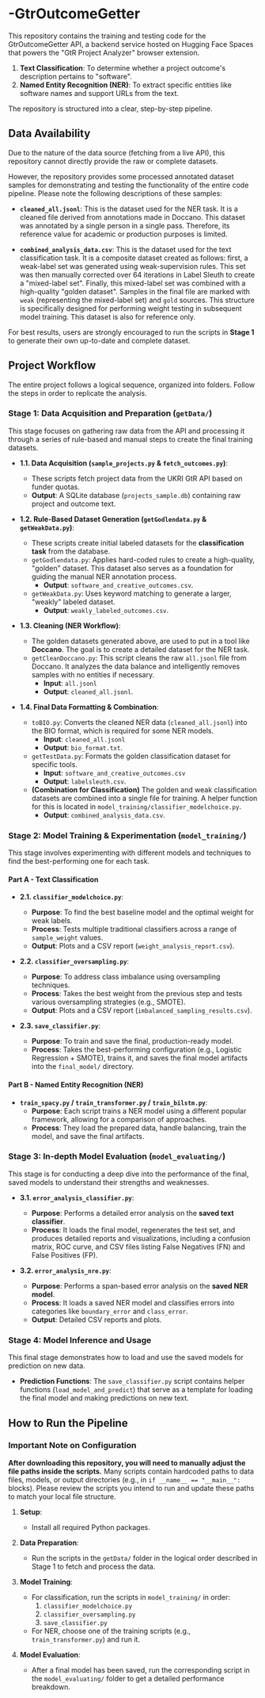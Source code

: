 # -GtrOutcomeGetter
This repository contains the training and testing code for the GtrOutcomeGetter API, a backend service hosted on Hugging Face Spaces that powers the "GtR Project Analyzer" browser extension.
1.  **Text Classification**: To determine whether a project outcome's description pertains to "software".
2.  **Named Entity Recognition (NER)**: To extract specific entities like software names and support URLs from the text.

The repository is structured into a clear, step-by-step pipeline.

## Data Availability

Due to the nature of the data source (fetching from a live API), this repository cannot directly provide the raw or complete datasets.

However, the repository provides some processed annotated dataset samples for demonstrating and testing the functionality of the entire code pipeline. Please note the following descriptions of these samples:

* **`cleaned_all.jsonl`**: This is the dataset used for the NER task. It is a cleaned file derived from annotations made in Doccano. This dataset was annotated by a single person in a single pass. Therefore, its reference value for academic or production purposes is limited.

* **`combined_analysis_data.csv`**: This is the dataset used for the text classification task. It is a composite dataset created as follows: first, a weak-label set was generated using weak-supervision rules. This set was then manually corrected over 64 iterations in Label Sleuth to create a "mixed-label set". Finally, this mixed-label set was combined with a high-quality "golden dataset". Samples in the final file are marked with `weak` (representing the mixed-label set) and `gold` sources. This structure is specifically designed for performing weight testing in subsequent model training. This dataset is also for reference only.

For best results, users are strongly encouraged to run the scripts in **Stage 1** to generate their own up-to-date and complete dataset.

## Project Workflow

The entire project follows a logical sequence, organized into folders. Follow the steps in order to replicate the analysis.

### Stage 1: Data Acquisition and Preparation (`getData/`)

This stage focuses on gathering raw data from the API and processing it through a series of rule-based and manual steps to create the final training datasets.

* **1.1. Data Acquisition (`sample_projects.py` & `fetch_outcomes.py`)**:
    * These scripts fetch project data from the UKRI GtR API based on funder quotas.
    * **Output**: A SQLite database (`projects_sample.db`) containing raw project and outcome text.

* **1.2. Rule-Based Dataset Generation (`getGodlendata.py` & `getWeakData.py`)**:
    * These scripts create initial labeled datasets for the **classification task** from the database.
    * `getGodlendata.py`: Applies hard-coded rules to create a high-quality, "golden" dataset. This dataset also serves as a foundation for guiding the manual NER annotation process.
        * **Output**: `software_and_creative_outcomes.csv`.
    * `getWeakData.py`: Uses keyword matching to generate a larger, "weakly" labeled dataset.
        * **Output**: `weakly_labeled_outcomes.csv`.

* **1.3. Cleaning (NER Workflow)**:
    * The golden datasets generated above, are used to put in a tool like **Doccano**. The goal is to create a detailed dataset for the NER task.
    * `getCleanDoccano.py`: This script cleans the raw `all.jsonl` file from Doccano. It analyzes the data balance and intelligently removes samples with no entities if necessary.
        * **Input**: `all.jsonl`
        * **Output**: `cleaned_all.jsonl`.

* **1.4. Final Data Formatting & Combination**:
    * `toBIO.py`: Converts the cleaned NER data (`cleaned_all.jsonl`) into the BIO format, which is required for some NER models.
        * **Input**: `cleaned_all.jsonl`
        * **Output**: `bio_format.txt`.
    * `getTestData.py`: Formats the golden classification dataset for specific tools.
        * **Input**: `software_and_creative_outcomes.csv`
        * **Output**: `labelsleuth.csv`.
    * **(Combination for Classification)** The golden and weak classification datasets are combined into a single file for training. A helper function for this is located in `model_training/classifier_modelchoice.py`.
        * **Output**: `combined_analysis_data.csv`.

### Stage 2: Model Training & Experimentation (`model_training/`)

This stage involves experimenting with different models and techniques to find the best-performing one for each task.

#### Part A - Text Classification

* **2.1. `classifier_modelchoice.py`**:
    * **Purpose**: To find the best baseline model and the optimal weight for weak labels.
    * **Process**: Tests multiple traditional classifiers across a range of `sample_weight` values.
    * **Output**: Plots and a CSV report (`weight_analysis_report.csv`).

* **2.2. `classifier_oversampling.py`**:
    * **Purpose**: To address class imbalance using oversampling techniques.
    * **Process**: Takes the best weight from the previous step and tests various oversampling strategies (e.g., SMOTE).
    * **Output**: Plots and a CSV report (`imbalanced_sampling_results.csv`).

* **2.3. `save_classifier.py`**:
    * **Purpose**: To train and save the final, production-ready model.
    * **Process**: Takes the best-performing configuration (e.g., Logistic Regression + SMOTE), trains it, and saves the final model artifacts into the `final_model/` directory.

#### Part B - Named Entity Recognition (NER)

* **`train_spacy.py` / `train_transformer.py` / `train_bilstm.py`**:
    * **Purpose**: Each script trains a NER model using a different popular framework, allowing for a comparison of approaches.
    * **Process**: They load the prepared data, handle balancing, train the model, and save the final artifacts.

### Stage 3: In-depth Model Evaluation (`model_evaluating/`)

This stage is for conducting a deep dive into the performance of the final, saved models to understand their strengths and weaknesses.

* **3.1. `error_analysis_classifier.py`**:
    * **Purpose**: Performs a detailed error analysis on the **saved text classifier**.
    * **Process**: It loads the final model, regenerates the test set, and produces detailed reports and visualizations, including a confusion matrix, ROC curve, and CSV files listing False Negatives (FN) and False Positives (FP).

* **3.2. `error_analysis_nre.py`**:
    * **Purpose**: Performs a span-based error analysis on the **saved NER model**.
    * **Process**: It loads a saved NER model and classifies errors into categories like `boundary_error` and `class_error`.
    * **Output**: Detailed CSV reports and plots.

### Stage 4: Model Inference and Usage

This final stage demonstrates how to load and use the saved models for prediction on new data.

* **Prediction Functions**: The `save_classifier.py` script contains helper functions (`load_model_and_predict`) that serve as a template for loading the final model and making predictions on new text.

## How to Run the Pipeline

### Important Note on Configuration

**After downloading this repository, you will need to manually adjust the file paths inside the scripts.** Many scripts contain hardcoded paths to data files, models, or output directories (e.g., in `if __name__ == "__main__":` blocks). Please review the scripts you intend to run and update these paths to match your local file structure.

1.  **Setup**:
    * Install all required Python packages.
2.  **Data Preparation**:
    * Run the scripts in the `getData/` folder in the logical order described in Stage 1 to fetch and process the data.

3.  **Model Training**:
    * For classification, run the scripts in `model_training/` in order:
        1.  `classifier_modelchoice.py`
        2.  `classifier_oversampling.py`
        3.  `save_classifier.py`
    * For NER, choose one of the training scripts (e.g., `train_transformer.py`) and run it.

4.  **Model Evaluation**:
    * After a final model has been saved, run the corresponding script in the `model_evaluating/` folder to get a detailed performance breakdown.






